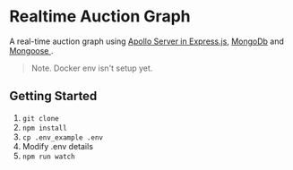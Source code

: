 # Realtime Auction Graph
A real-time auction graph using [Apollo Server in Express.js](https://www.npmjs.com/package/apollo-server-express), [MongoDb](https://www.mongodb.com/) and [Mongoose ](https://mongoosejs.com/).

> Note. Docker env isn't setup yet.

## Getting Started

1. `git clone`
2. `npm install`
3.  `cp .env_example .env` 
4. Modify .env details 
5. `npm run watch`
